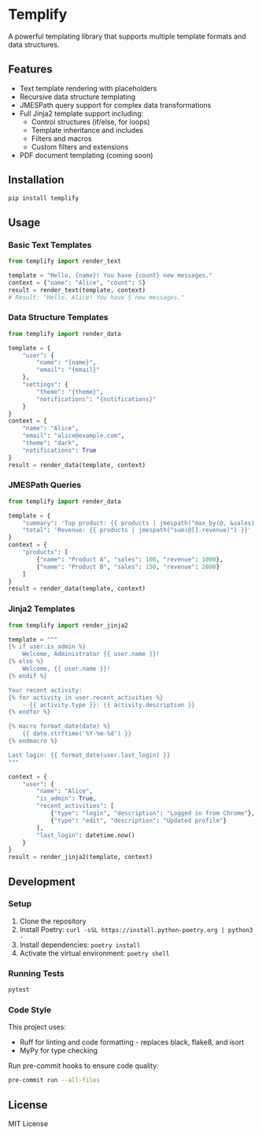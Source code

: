 # Templify

A powerful templating library that supports multiple template formats and data structures.

## Features

- Text template rendering with placeholders
- Recursive data structure templating
- JMESPath query support for complex data transformations
- Full Jinja2 template support including:
  - Control structures (if/else, for loops)
  - Template inheritance and includes
  - Filters and macros
  - Custom filters and extensions
- PDF document templating (coming soon)

## Installation

```bash
pip install templify
```

## Usage

### Basic Text Templates

```python
from templify import render_text

template = "Hello, {name}! You have {count} new messages."
context = {"name": "Alice", "count": 5}
result = render_text(template, context)
# Result: "Hello, Alice! You have 5 new messages."
```

### Data Structure Templates

```python
from templify import render_data

template = {
    "user": {
        "name": "{name}",
        "email": "{email}"
    },
    "settings": {
        "theme": "{theme}",
        "notifications": "{notifications}"
    }
}
context = {
    "name": "Alice",
    "email": "alice@example.com",
    "theme": "dark",
    "notifications": True
}
result = render_data(template, context)
```

### JMESPath Queries

```python
from templify import render_data

template = {
    "summary": 'Top product: {{ products | jmespath("max_by(@, &sales).name") }}',
    "total": 'Revenue: {{ products | jmespath("sum(@[].revenue)") }}'
}
context = {
    "products": [
        {"name": "Product A", "sales": 100, "revenue": 1000},
        {"name": "Product B", "sales": 150, "revenue": 2000}
    ]
}
result = render_data(template, context)
```

### Jinja2 Templates

```python
from templify import render_jinja2

template = """
{% if user.is_admin %}
    Welcome, Administrator {{ user.name }}!
{% else %}
    Welcome, {{ user.name }}!
{% endif %}

Your recent activity:
{% for activity in user.recent_activities %}
    - {{ activity.type }}: {{ activity.description }}
{% endfor %}

{% macro format_date(date) %}
    {{ date.strftime('%Y-%m-%d') }}
{% endmacro %}

Last login: {{ format_date(user.last_login) }}
"""

context = {
    "user": {
        "name": "Alice",
        "is_admin": True,
        "recent_activities": [
            {"type": "login", "description": "Logged in from Chrome"},
            {"type": "edit", "description": "Updated profile"}
        ],
        "last_login": datetime.now()
    }
}
result = render_jinja2(template, context)
```

## Development

### Setup

1. Clone the repository
2. Install Poetry: `curl -sSL https://install.python-poetry.org | python3 -`
3. Install dependencies: `poetry install`
4. Activate the virtual environment: `poetry shell`

### Running Tests

```bash
pytest
```

### Code Style

This project uses:
- Ruff for linting and code formatting - replaces black, flake8, and isort
- MyPy for type checking

Run pre-commit hooks to ensure code quality:
```bash
pre-commit run --all-files
```

## License

MIT License
